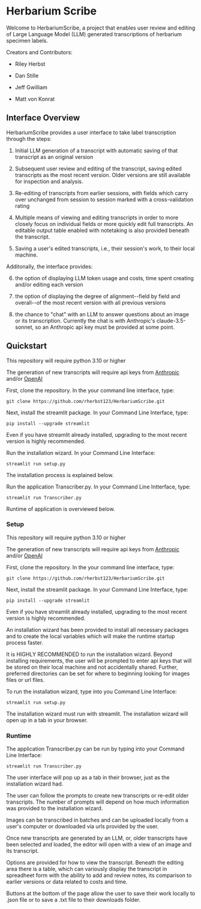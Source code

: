 # Herbarium Scribe


Welcome to HerbariumScribe, a project that enables user review and editing of Large Language Model (LLM) generated transcriptions of herbarium specimen labels.

Creators and Contributors:

- Riley Herbst

- Dan Stille

- Jeff Gwilliam

- Matt von Konrat


## Interface Overview

HerbariumScribe provides a user interface to take label transcription through the steps:

 1) Initial LLM generation of a transcript with automatic saving of that transcript as an original version

 2) Subsequent user review and editing of the transcript, saving edited transcripts as the most recent version. Older versions are still available for inspection and analysis.

 3) Re-editing of transcripts from earlier sessions, with fields which carry over unchanged from session to session marked with a cross-validation rating

 4) Multiple means of viewing and editing transcripts in order to more closely focus on individual fields or more quickly edit full transcripts. An editable output table enabled with notetaking is also provided beneath the transcript.

 5) Saving a user's edited transcripts, i.e., their session's work, to their local machine.

 Additonally, the interface provides:

 6) the option of displaying LLM token usage and costs, time spent creating and/or editing each version

 7) the option of displaying the degree of alignment--field by field and overall--of the most recent version with all previous versions

 8) the chance to "chat" with an LLM to answer questions about an image or its transcription. Currently the chat is with Anthropic's claude-3.5-sonnet, so an Anthropic api key must be provided at some point.

 
## Quickstart

This repository will require python 3.10 or higher

The generation of new transcripts will require api keys from  [Anthropic](https://console.anthropic.com/settings/admin-keys) and/or [OpenAI](https://platform.openai.com/docs/overview)

First, clone the repository. In the your command line interface, type:

`git clone https://github.com/rherbst123/HerbariumScribe.git`

 Next, install the streamlit package. In your Command Line Interface, type:

 `pip install --upgrade streamlit`

 Even if you have streamlit already installed, upgrading to the most recent version is highly recommended. 
 
Run the installation wizard. In your Command Line Interface:

`streamlit run setup.py`

 The installation process is explained below.

Run the application Transcriber.py. In your Command Line Intterface, type:

`streamlit run Transcriber.py`

Runtime of application is overviewed below.

 ### Setup
 
This repository will require python 3.10 or higher

The generation of new transcripts will require api keys from  [Anthropic](https://console.anthropic.com/settings/admin-keys) and/or [OpenAI](https://platform.openai.com/docs/overview)

First, clone the repository. In the your command line interface, type:

`git clone https://github.com/rherbst123/HerbariumScribe.git`

 Next, install the streamlit package. In your Command Line Interface, type:

 `pip install --upgrade streamlit`

 Even if you have streamlit already installed, upgrading to the most recent version is highly recommended.

 An installation wizard has been provided to install all necessary packages and to create the local variables which will make the runtime startup process faster.

 It is HIGHLY RECOMMENDED to run the installation wizard. Beyond installing requirements, the user will be prompted to enter api keys that will be stored on their local machine and not accidentally shared. Further, preferred directories can be set for where to beginning looking for images files or url files.

 To run the installation wizard, type into you Command Line Interface:

 `streamlit run setup.py`

 The installation wizard must run with streamlit. The installation wizard will open up in a tab in your browser.

### Runtime

The application Transcriber.py can be run by typing into your Command Line Interface:

`streamlit run Transcriber.py`

The user interface will pop up as a tab in their browser, just as the installation wizard had.

The user can follow the prompts to create new transcripts or re-edit older transcripts. The number of prompts will depend on how much information was provided to the installation wizard.

Images can be transcribed in batches and can be uploaded locally from a user's computer or downloaded via urls provided by the user.

Once new transcripts are generated by an LLM, or, older transcripts have been selected and loaded, the editor will open with a view of an image and its transcript. 

Options are provided for how to view the transcript. Beneath the editing area there is a table, which can variously display the transcript in spreadheet form with the ability to add and review notes, its comparison to earlier versions or data related to costs and time.

Buttons at the bottom of the page allow the user to save their work locally to .json file or to save a .txt file to their downloads folder.